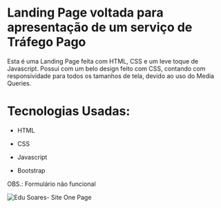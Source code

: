 # Landing Page voltada para apresentação de um serviço de Tráfego Pago

Esta é uma Landing Page feita com HTML, CSS e um leve toque de Javascript. Possui com um belo design feito com CSS, contando com responsividade para todos os tamanhos de tela, devido ao uso do Media Queries.

# Tecnologias Usadas:

- HTML

- CSS

- Javascript

- Bootstrap

OBS.: Formulário não funcional

![Edu Soares- Site One Page](https://user-images.githubusercontent.com/63206031/146563853-b2f3f54d-5560-44d6-b4c1-fc7c55808c14.png)
